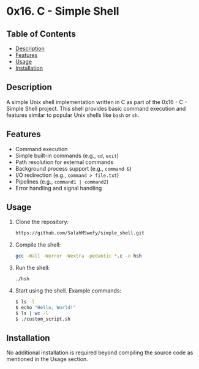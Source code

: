# 0x16. C - Simple Shell

## Table of Contents
- [Description](#description)
- [Features](#features)
- [Usage](#usage)
- [Installation](#installation)

## Description
A simple Unix shell implementation written in C as part of the 0x16 - C - Simple Shell project. This shell provides basic command execution and features similar to popular Unix shells like `bash` or `sh`.

## Features
- Command execution
- Simple built-in commands (e.g., `cd`, `exit`)
- Path resolution for external commands
- Background process support (e.g., `command &`)
- I/O redirection (e.g., `command > file.txt`)
- Pipelines (e.g., `command1 | command2`)
- Error handling and signal handling

## Usage
1. Clone the repository:
   ```bash
   https://github.com/SalahMSwefy/simple_shell.git
2. Compile the shell:
   ```bash
   gcc -Wall -Werror -Wextra -pedantic *.c -o hsh
3. Run the shell:
   ```bash
   ./hsh
4. Start using the shell. Example commands:
   ```bash
   $ ls -l
   $ echo "Hello, World!"
   $ ls | wc -l
   $ ./custom_script.sh

## Installation
   No additional installation is required beyond compiling the source code as mentioned in the Usage section.
